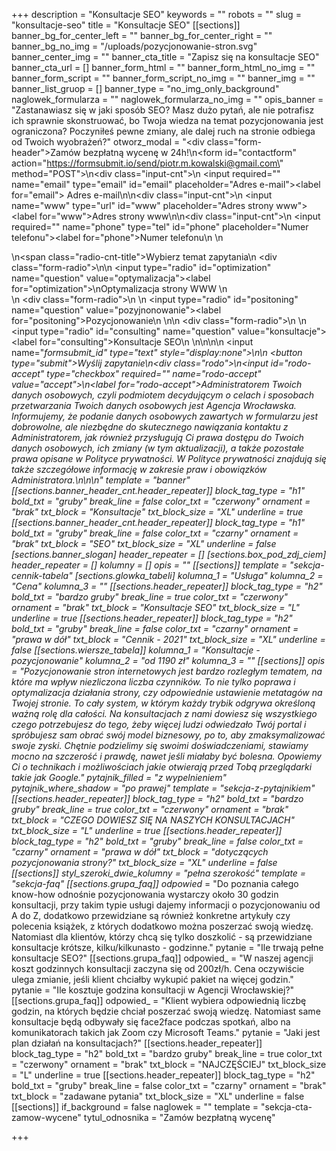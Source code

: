 +++
description = "Konsultacje SEO"
keywords = ""
robots = ""
slug = "konsultacje-seo"
title = "Konsultacje SEO"
[[sections]]
banner_bg_for_center_left = ""
banner_bg_for_center_right = ""
banner_bg_no_img = "/uploads/pozycjonowanie-stron.svg"
banner_center_img = ""
banner_cta_title = "Zapisz się na konsultacje SEO"
banner_cta_url = []
banner_form_html = ""
banner_form_html_no_img = ""
banner_form_script = ""
banner_form_script_no_img = ""
banner_img = ""
banner_list_gruop = []
banner_type = "no_img_only_background"
naglowek_formularza = ""
naglowek_formularza_no_img = ""
opis_banner = "Zastanawiasz się w jaki sposób SEO? Masz dużo pytań, ale nie potrafisz ich sprawnie skonstruować, bo Twoja wiedza na temat pozycjonowania jest ograniczona? Poczyniłeś pewne zmiany, ale dalej ruch na stronie odbiega od Twoich wyobrażeń?"
otworz_modal = "<div class=\"form-header\">Zamów bezpłatną wycenę w 24h!</div>\n<form id=\"contactform\" action=\"https://formsubmit.io/send/piotr.m.kowalski@gmail.com\" method=\"POST\">\n<div class=\"input-cnt\">\n <input required=\"\" name=\"email\" type=\"email\" id=\"email\" placeholder=\"Adres e-mail\"><label for=\"email\"> Adres e-mail</label>\n</div>\n<div class=\"input-cnt\">\n    <input name=\"www\" type=\"url\" id=\"www\" placeholder=\"Adres strony www\"><label for=\"www\">Adres strony www</label>\n</div>\n<div class=\"input-cnt\">\n    <input required=\"\" name=\"phone\" type=\"tel\" id=\"phone\" placeholder=\"Numer telefonu\"><label for=\"phone\">Numer telefonu</label>\n   </div>\n   <div>\n<span class=\"radio-cnt-title\">Wybierz temat zapytania</span>\n <div class=\"form-radio\">\n\n  <input type=\"radio\" id=\"optimization\" name=\"question\" value=\"optymalizacja\"><label for=\"optimization\">\nOptymalizacja strony WWW </label>\n</div>\n <div class=\"form-radio\">\n \n  <input type=\"radio\" id=\"positoning\" name=\"question\" value=\"pozyjnonowanie\"><label for=\"positoning\">Pozycjonowanie\n </label>\n</div>\n <div class=\"form-radio\">\n \n  <input type=\"radio\" id=\"consulting\" name=\"question\" value=\"konsultacje\"><label for=\"consulting\">Konsultacje SEO\n </label>\n</div>\n</div>\n\n    <input name=\"_formsubmit_id\" type=\"text\" style=\"display:none\">\n\n    <button type=\"submit\">Wyślij zapytanie</button>\n<div class=\"rodo\">\n<input id=\"rodo-accept\" type=\"checkbox\" required=\"\" name=\"rodo-accept\" value=\"accept\">\n<label for=\"rodo-accept\">Administratorem Twoich danych osobowych, czyli podmiotem decydującym o celach i sposobach przetwarzania Twoich danych osobowych jest Agencja Wrocławska. Informujemy, że podanie danych osobowych zawartych w formularzu jest dobrowolne, ale niezbędne do skutecznego nawiązania kontaktu z Administratorem, jak również przysługują Ci prawa dostępu do Twoich danych osobowych, ich zmiany (w tym aktualizacji), a także pozostałe prawa opisane w Polityce prywatności. W Polityce prywatności znajdują się także szczegółowe informację w zakresie praw i obowiązków Administratora.\n</label>\n</div>\n</form>"
template = "banner"
[[sections.banner_header_cnt.header_repeater]]
block_tag_type = "h1"
bold_txt = "gruby"
break_line = false
color_txt = "czerwony"
ornament = "brak"
txt_block = "Konsultacje"
txt_block_size = "XL"
underline = true
[[sections.banner_header_cnt.header_repeater]]
block_tag_type = "h1"
bold_txt = "gruby"
break_line = false
color_txt = "czarny"
ornament = "brak"
txt_block = "SEO"
txt_block_size = "XL"
underline = false
[sections.banner_slogan]
header_repeater = []
[sections.box_pod_zdj_ciem]
header_repeater = []
kolumny = []
opis = ""
[[sections]]
template = "sekcja-cennik-tabela"
[sections.glowka_tabeli]
kolumna_1 = "Usługa"
kolumna_2 = "Cena"
kolumna_3 = ""
[[sections.header_repeater]]
block_tag_type = "h2"
bold_txt = "bardzo gruby"
break_line = true
color_txt = "czerwony"
ornament = "brak"
txt_block = "Konsultacje SEO"
txt_block_size = "L"
underline = true
[[sections.header_repeater]]
block_tag_type = "h2"
bold_txt = "gruby"
break_line = false
color_txt = "czarny"
ornament = "prawa w dół"
txt_block = "Cennik - 2021"
txt_block_size = "XL"
underline = false
[[sections.wiersze_tabela]]
kolumna_1 = "Konsultacje - pozycjonowanie"
kolumna_2 = "od 1190 zł"
kolumna_3 = ""
[[sections]]
opis = "Pozycjonowanie stron internetowych jest bardzo rozległym tematem, na które ma wpływ niezliczona liczba czynników. To nie tylko poprawa i optymalizacja działania strony, czy odpowiednie ustawienie metatagów na Twojej stronie. To cały system, w którym każdy trybik odgrywa określoną ważną rolę dla całości. Na konsultacjach z nami dowiesz się wszystkiego czego potrzebujesz do tego, żeby więcej ludzi odwiedzało Twój portal i spróbujesz sam obrać swój model biznesowy, po to, aby zmaksymalizować swoje zyski. Chętnie podzielimy się swoimi doświadczeniami, stawiamy mocno na szczerość i prawdę, nawet jeśli miałaby być bolesna. Opowiemy Ci o technikach i możliwościach jakie otwierają przed Tobą przeglądarki takie jak Google."
pytajnik_filled = "z wypelnieniem"
pytajnik_where_shadow = "po prawej"
template = "sekcja-z-pytajnikiem"
[[sections.header_repeater]]
block_tag_type = "h2"
bold_txt = "bardzo gruby"
break_line = true
color_txt = "czerwony"
ornament = "brak"
txt_block = "CZEGO DOWIESZ SIĘ NA NASZYCH KONSULTACJACH"
txt_block_size = "L"
underline = true
[[sections.header_repeater]]
block_tag_type = "h2"
bold_txt = "gruby"
break_line = false
color_txt = "czarny"
ornament = "prawa w dół"
txt_block = "dotyczących pozycjonowania strony?"
txt_block_size = "XL"
underline = false
[[sections]]
styl_szeroki_dwie_kolumny = "pełna szerokość"
template = "sekcja-faq"
[[sections.grupa_faq]]
odpowied_ = "Do poznania całego know-how odnośnie pozycjonowania wystarczy około 30 godzin konsultacji, przy takim typie usługi dajemy informacji o pozycjonowaniu od A do Z, dodatkowo przewidziane są również konkretne artykuły czy polecenia książek, z których dodatkowo można poszerzać swoją wiedzę. Natomiast dla klientów, którzy chcą się tylko doszkolić - są przewidziane konsultacje krótsze, kilku/kilkunasto - godzinne."
pytanie = "Ile trwają pełne konsultacje SEO?"
[[sections.grupa_faq]]
odpowied_ = "W naszej agencji koszt godzinnych konsultacji zaczyna się od 200zł/h. Cena oczywiście ulega zmianie, jeśli klient chciałby wykupić pakiet na więcej godzin."
pytanie = "Ile kosztuje godzina konsultacji w Agencji Wrocławskiej?"
[[sections.grupa_faq]]
odpowied_ = "Klient wybiera odpowiednią liczbę godzin, na których będzie chciał poszerzać swoją wiedzę. Natomiast same konsultacje będą odbywały się face2face podczas spotkań, albo na komunikatorach takich jak Zoom czy Microsoft Teams."
pytanie = "Jaki jest plan działań na konsultacjach?"
[[sections.header_repeater]]
block_tag_type = "h2"
bold_txt = "bardzo gruby"
break_line = true
color_txt = "czerwony"
ornament = "brak"
txt_block = "NAJCZĘŚCIEJ"
txt_block_size = "L"
underline = true
[[sections.header_repeater]]
block_tag_type = "h2"
bold_txt = "gruby"
break_line = false
color_txt = "czarny"
ornament = "brak"
txt_block = "zadawane pytania"
txt_block_size = "XL"
underline = false
[[sections]]
if_background = false
naglowek = ""
template = "sekcja-cta-zamow-wycene"
tytul_odnosnika = "Zamów bezpłatną wycenę"

+++
